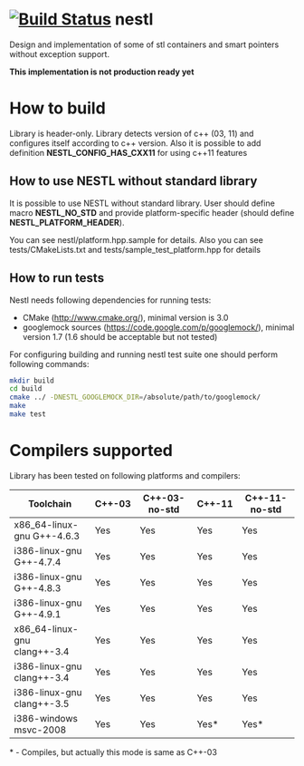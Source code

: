 [![Build Status](https://travis-ci.org/prograholic/nestl.svg?branch=master)](https://travis-ci.org/prograholic/nestl)
nestl
=====

Design and implementation of some of stl containers and smart pointers without exception support.

**This implementation is not production ready yet**


How to build
============
Library is header-only. Library detects version of c++ (03, 11) and configures itself according to c++ version.
Also it is possible to add definition **NESTL_CONFIG_HAS_CXX11** for using c++11 features


How to use NESTL without standard library
-----------------------------------------
It is possible to use NESTL without standard library.
User should define macro **NESTL_NO_STD**
and provide platform-specific header (should define **NESTL_PLATFORM_HEADER**).

You can see nestl/platform.hpp.sample for details.
Also you can see tests/CMakeLists.txt and tests/sample_test_platform.hpp for details

How to run tests
----------------
Nestl needs following dependencies for running tests:
* CMake (http://www.cmake.org/), minimal version is 3.0
* googlemock sources (https://code.google.com/p/googlemock/), minimal version 1.7 (1.6 should be acceptable but not tested)

For configuring building and running nestl test suite one should perform following commands:
```sh
mkdir build
cd build
cmake ../ -DNESTL_GOOGLEMOCK_DIR=/absolute/path/to/googlemock/
make
make test
```



Compilers supported
===================

Library has been tested on following platforms and compilers:

Toolchain                    |C++-03|C++-03-no-std|C++-11     |C++-11-no-std
-----------------------------|------|-------------|-----------|-------------
x86_64-linux-gnu G++-4.6.3   |Yes   |Yes          |Yes        |Yes
i386-linux-gnu G++-4.7.4     |Yes   |Yes          |Yes        |Yes
i386-linux-gnu G++-4.8.3     |Yes   |Yes          |Yes        |Yes
i386-linux-gnu G++-4.9.1     |Yes   |Yes          |Yes        |Yes
x86_64-linux-gnu clang++-3.4 |Yes   |Yes          |Yes        |Yes
i386-linux-gnu clang++-3.4   |Yes   |Yes          |Yes        |Yes
i386-linux-gnu clang++-3.5   |Yes   |Yes          |Yes        |Yes
i386-windows msvc-2008       |Yes   |Yes          |Yes*       |Yes*

\* - Compiles, but actually this mode is same as C++-03

